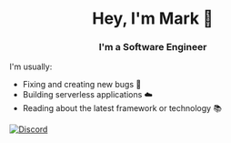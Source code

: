 <div align="center">
  <h1>Hey, I'm Mark 🤠</h1>
  <h3>I'm a Software Engineer</h3>
</div>
  
I'm usually:
- Fixing and creating new bugs 🐛
- Building serverless applications ☁️
- Reading about the latest framework or technology 📚

[![Discord](https://img.shields.io/badge/-kMar%230004-black.svg?style=flat-square&logo=discord&logoColor=white&colorB=5865F2)](https://discord.com/users/399308520799076362)

